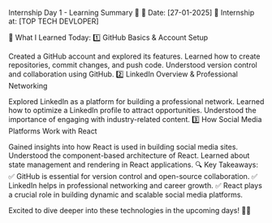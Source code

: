 Internship Day 1 - Learning Summary 🚀
📅 Date: [27-01-2025]
🏢 Internship at: [TOP TECH DEVLOPER]

📌 What I Learned Today:
1️⃣ GitHub Basics & Account Setup

Created a GitHub account and explored its features.
Learned how to create repositories, commit changes, and push code.
Understood version control and collaboration using GitHub.
2️⃣ LinkedIn Overview & Professional Networking

Explored LinkedIn as a platform for building a professional network.
Learned how to optimize a LinkedIn profile to attract opportunities.
Understood the importance of engaging with industry-related content.
3️⃣ How Social Media Platforms Work with React

Gained insights into how React is used in building social media sites.
Understood the component-based architecture of React.
Learned about state management and rendering in React applications.
🔍 Key Takeaways:
✅ GitHub is essential for version control and open-source collaboration.
✅ LinkedIn helps in professional networking and career growth.
✅ React plays a crucial role in building dynamic and scalable social media platforms.

Excited to dive deeper into these technologies in the upcoming days! 🚀🔥
